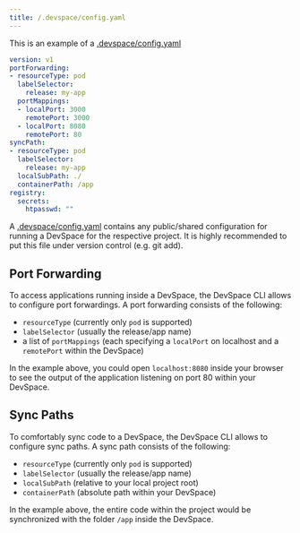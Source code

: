 ```yaml
---
title: /.devspace/config.yaml
---
```


This is an example of a [.devspace/config.yaml](#)
```yaml
version: v1
portForwarding:
- resourceType: pod
  labelSelector:
    release: my-app
  portMappings:
  - localPort: 3000
    remotePort: 3000
  - localPort: 8080
    remotePort: 80
syncPath:
- resourceType: pod
  labelSelector:
    release: my-app
  localSubPath: ./
  containerPath: /app
registry:
  secrets:
    htpasswd: ""
```
A [.devspace/config.yaml](#) contains any public/shared configuration for running a DevSpace for the respective project. It is highly recommended to put this file under version control (e.g. git add).

## Port Forwarding
To access applications running inside a DevSpace, the DevSpace CLI allows to configure port forwardings. A port forwarding consists of the following:
- `resourceType` (currently only `pod` is supported)
- `labelSelector` (usually the release/app name)
- a list of `portMappings` (each specifying a `localPort` on localhost and a `remotePort` within the DevSpace)

In the example above, you could open `localhost:8080` inside your browser to see the output of the application listening on port 80 within your DevSpace.

## Sync Paths
To comfortably sync code to a DevSpace, the DevSpace CLI allows to configure sync paths. A sync path consists of the following:
- `resourceType` (currently only `pod` is supported)
- `labelSelector` (usually the release/app name)
- `localSubPath` (relative to your local project root)
- `containerPath` (absolute path within your DevSpace)

In the example above, the entire code within the project would be synchronized with the folder `/app` inside the DevSpace.
